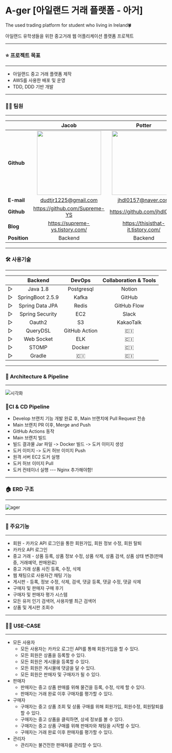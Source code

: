 # A-ger [아일랜드 거래 플랫폼 - 아거]

The used trading platform for student who living in Ireland🍀

아일랜드 유학생들을 위한 중고거래 웹 어플리케이션 플랫폼 프로젝트

------

### ⭐️ 프로젝트 목표

------
- 아일랜드 중고 거래 플랫폼 제작
- AWS를 사용한 배포 및 운영
- TDD, DDD 기반 개발
------
### 🙋‍♂️ 팀원
------

|                | Jacob  | Potter  | Frank | Gururu | Kevin |    
|----------------|:--------------:|:--------------:|:--------------:|:--------------:|:--------------:|
| **Github**     | [<img src="https://avatars.githubusercontent.com/u/46801877?v=4" width="200px;" alt=""/>](https://github.com/Supreme-YS) | [<img src="https://avatars.githubusercontent.com/u/72914519?v=4" width="200px;" alt=""/>](https://github.com/jhdl0157) | [<img src="https://avatars.githubusercontent.com/u/58693617?v=4" width="200px;" alt=""/>](https://github.com/dhkstnaos) | [<img src=https://user-images.githubusercontent.com/72914519/154930806-a8275c1f-1f55-4e36-a4e2-bddd16d7562b.jpeg width="200px;" alt=""/>](https://github.com/dhkstnaos) | [<img src="https://avatars.githubusercontent.com/u/58078994?v=4" width="200px;" alt=""/>](https://github.com/hx2ryu) |
| **E-mail**     | dudtjr1225@gmail.com | jhdl0157@naver.com | dhkstnaos@gmail.com | ds5anc900@naver.com  | hx2ryu@gmail.com  |
| **Github**     | https://github.com/Supreme-YS  | https://github.com/jhdl0157 | https://github.com/dhkstnaos    |     | https://github.com/hx2ryu |
| **Blog**       | https://supreme-ys.tistory.com/ |https://thisisthat-it.tistory.com/ | https://crazy-horse.tistory.com/ |https://limgayeon.imweb.me/ | 🐊 |
| **Position**   | Backend | Backend | Backend | Designer | Frontend
 

------

### 🛠 사용기술

------
|            | <center>Backend                     | <center>DevOps                      | <center>Collaboration & Tools | 
|----------|:---------------------------:|:---------------------------:|:-------------------------------:| 
| ▷ | Java 1.8 | Postgresql | Notion         |
| ▷ | SpringBoot 2.5.9| Kafka | GitHub       |
| ▷ | Spring Data JPA| Redis | GitHub Flow   |
| ▷ | Spring Security| EC2 | Slack           |
| ▷ | Oauth2| S3 | KakaoTalk                 |
| ▷ | QueryDSL | GitHub Action|  🇨🇮          |
| ▷ | Web Socket | ELK | 🇨🇮                  |
| ▷ | STOMP | Docker| 🇨🇮                     |
| ▷ | Gradle | 🇨🇮 | 🇨🇮                        |

------

### 🎊 Architecture & Pipeline

------
![시각화](https://user-images.githubusercontent.com/72914519/154930546-4b8234a1-9010-40c3-9a10-90bd376b0b96.png)
### 🔑**CI & CD Pipeline**
- Develop 브랜치 기능 개발 완료 후, Main 브랜치에 Pull Request 전송
- Main 브랜치 PR 이후, Merge and Push
- GitHub Actions 동작
- Main 브랜치 빌드
- 빌드 결과물 Jar 파일 -> Docker 빌드 -> 도커 이미지 생성
- 도커 이미지 -> 도커 허브 이미지 Push
- 원격 서버 EC2 도커 실행
- 도커 허브 이미지 Pull
- 도커 컨테이너 실행
  --- Nginx 추가해야함!
------
### 🏠 ERD 구조
------
![ager](https://user-images.githubusercontent.com/58693617/154427811-28ddef62-739f-49be-9c4f-0f2f25728108.png)

------
### 🧰 주요기능
------

- 회원 - 카카오 API 로그인을 통한 회원가입, 회원 정보 수정, 회원 탈퇴
- 카카오 API 로그인
- 중고 거래 - 상품 등록, 상품 정보 수정, 상품 삭제, 상품 검색, 상품 상태 변경(판매중, 거래예약, 판매완료)
- 중고 거래 상품 사진 등록, 수정, 삭제
- 웹 채팅으로 사용자간 채팅 기능
- 게시판 - 등록, 정보 수정, 삭제, 검색, 댓글 등록, 댓글 수정, 댓글 삭제
- 구매자 및 판매자 구매 후기
- 구매자 및 판매자 평가 시스템
- 모든 유저 인기 검색어, 사용자별 최근 검색어
- 상품 및 게시판 조회수

------

### 💁🏻 USE-CASE

------
- 모든 사용자
  - 모든 사용자는 카카오 로그인 API를 통해 회원가입을 할 수 있다.
  - 모든 회원은 상품을 등록할 수 있다.
  - 모든 회원은 게시물을 등록할 수 있다.
  - 모든 회원은 게시물에 댓글을 달 수 있다.
  - 모든 회원은 판매자 및 구매자가 될 수 있다.
- 판매자
  - 판매자는 중고 상품 판매를 위해 물건을 등록, 수정, 삭제 할 수 있다.
  - 판매자는 거래 완료 이후 구매자를 평가할 수 있다.
- 구매자
  - 구매자는 중고 상품 조회 및 상품 구매를 위해 회원가입, 회원수정, 회원탈퇴를 할 수 있다.
  - 구매자는 중고 상품을 클릭하면, 상세 정보를 볼 수 있다.
  - 구매자는 중고 상품 구매를 위해 판매자와 채팅을 시작할 수 있다.
  - 구매자는 거래 완료 이후 판매자를 평가할 수 있다.
- 관리자
  - 관리자는 불건전한 판매자를 관리할 수 있다.
